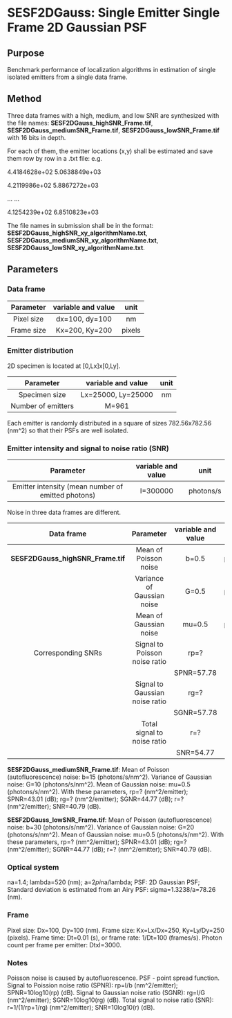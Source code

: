 # SESF2DGauss: Single Emitter Single Frame 2D Gaussian PSF

## Purpose
Benchmark performance of localization algorithms in estimation of single isolated emitters from a single data frame. 

## Method
Three data frames with a high, medium, and low SNR are synthesized with the file names: **SESF2DGauss_highSNR_Frame.tif**, **SESF2DGauss_mediumSNR_Frame.tif**, **SESF2DGauss_lowSNR_Frame.tif** with 16 bits in depth. 

For each of them, the emitter locations (x,y) shall be estimated and save them row by row in a .txt file: e.g.

4.4184628e+02   5.0638849e+03

4.2119986e+02   5.8867272e+03

... ...

4.1254239e+02   6.8510823e+03

The file names in submission shall be in the format: **SESF2DGauss_highSNR_xy_algorithmName.txt**, 
**SESF2DGauss_mediumSNR_xy_algorithmName.txt**, **SESF2DGauss_lowSNR_xy_algorithmName.txt**.

## Parameters
### Data frame
|Parameter|variable and value| unit|
|:-----:|:-----:|:-----:|
|Pixel size| dx=100, dy=100 |nm|
|Frame size|Kx=200, Ky=200 |pixels|

### Emitter distribution 
2D specimen is located at [0,Lx]x[0,Ly]. 

|Parameter|variable and value| unit|
|:-----:|:-----:|:-----:|
|Specimen size|Lx=25000, Ly=25000| nm|
|Number of emitters|M=961| |

Each emitter is randomly distributed in a square of sizes 782.56x782.56 (nm^2) so that their PSFs are well isolated. 

### Emitter intensity and signal to noise ratio (SNR)
|Parameter|variable and value| unit|
|:-----:|:-----:|:-----:|
|Emitter intensity (mean number of emitted photons)|I=300000|photons/s|

Noise in three data frames are different.  

|Data frame|Parameter|variable and value| unit|
|:-----:|:-----:|:-----:|:-----:|
|**SESF2DGauss_highSNR_Frame.tif**|Mean of Poisson noise|b=0.5|photons/s/nm^2|
| |Variance of Gaussian noise|G=0.5|photons/s/nm^2| 
| |Mean of Gaussian noise|mu=0.5|photons/s/nm^2|
|Corresponding SNRs|Signal to Poisson noise ratio|rp=?|nm^2/emitter|
| |                             |SPNR=57.78|dB|
| |Signal to Gaussian noise ratio|rg=?|nm^2/emitter|
| |                             |SGNR=57.78|dB|
| |Total signal to noise ratio|r=?|nm^2/emitter|
| |                           |SNR=54.77|dB|

**SESF2DGauss_mediumSNR_Frame.tif**: Mean of Poisson (autofluorescence) noise: b=15 (photons/s/nm^2). Variance of Gaussian noise: G=10 (photons/s/nm^2). Mean of Gaussian noise: mu=0.5 (photons/s/nm^2). With these parameters, rp=? (nm^2/emitter); SPNR=43.01 (dB); rg=? (nm^2/emitter); SGNR=44.77 (dB); r=? (nm^2/emitter); SNR=40.79 (dB). 

**SESF2DGauss_lowSNR_Frame.tif**: Mean of Poisson (autofluorescence) noise: b=30 (photons/s/nm^2). Variance of Gaussian noise: G=20 (photons/s/nm^2). Mean of Gaussian noise: mu=0.5 (photons/s/nm^2). With these parameters, rp=? (nm^2/emitter); SPNR=43.01 (dB); rg=? (nm^2/emitter); SGNR=44.77 (dB); r=? (nm^2/emitter); SNR=40.79 (dB).

### Optical system
na=1.4; lambda=520 (nm); a=2*pi*na/lambda; PSF: 2D Gaussian PSF; Standard deviation is estimated from an Airy PSF: sigma=1.3238/a=78.26 (nm). 

### Frame 
Pixel size: Dx=100, Dy=100 (nm). Frame size: Kx=Lx/Dx=250, Ky=Ly/Dy=250 (pixels). Frame time: Dt=0.01 (s), or frame rate: 1/Dt=100 (frames/s). Photon count per frame per emitter: DtxI=3000.         

### Notes 
Poisson noise is caused by autofluorescence. PSF - point spread function. Signal to Poission noise ratio (SPNR): rp=I/b (nm^2/emitter); SPNR=10log10(rp) (dB). Signal to Gaussian noise ratio (SGNR): rg=I/G (nm^2/emitter); SGNR=10log10(rg) (dB). Total signal to noise ratio (SNR): r=1/(1/rp+1/rg) (nm^2/emitter); SNR=10log10(r) (dB). 
